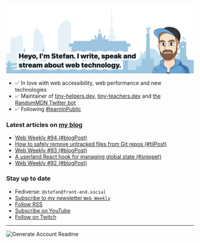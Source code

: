 <img alt="Heyo, I'm Stefan. I write and speak about web technology." src="https://raw.githubusercontent.com/stefanjudis/stefanjudis/main/screenshot.png">

- ✅ In love with web accessibility, web performance and new technologies
- ✅ Maintainer of [tiny-helpers.dev](https://tiny-helpers.dev), [tiny-teachers.dev](https://tiny-teachers.dev/) and [the RandomMDN Twitter bot](https://twitter.com/randomMDN)
- ✅ Following [#learnInPublic](https://www.stefanjudis.com/today-i-learned/)
### Latest articles on [my blog](https://www.stefanjudis.com)

<!-- BLOG-POST-LIST:START -->
- [Web Weekly #94 &lpar;#blogPost&rpar;](https://www.stefanjudis.com/blog/web-weekly-94/)
- [How to safely remove untracked files from Git repos &lpar;#tilPost&rpar;](https://www.stefanjudis.com/today-i-learned/how-to-safely-remove-untracked-files-from-git-repos/)
- [Web Weekly #93 &lpar;#blogPost&rpar;](https://www.stefanjudis.com/blog/web-weekly-93/)
- [A userland React hook for managing global state &lpar;#snippet&rpar;](https://www.stefanjudis.com/snippets/a-userland-react-hook-for-managing-global-state/)
- [Web Weekly #92 &lpar;#blogPost&rpar;](https://www.stefanjudis.com/blog/web-weekly-92/)
<!-- BLOG-POST-LIST:END -->

### Stay up to date

- Fediverse: `@stefan@front-end.social`
- [Subscribe to my newsletter `Web Weekly`](https://webweekly.email/)
- [Follow RSS](https://www.stefanjudis.com/feeds/)
- [Subscribe on YouTube](https://youtube.com/c/stefanjudis)
- [Follow on Twitch](https://www.twitch.tv/stefanjudis)

---

![Generate Account Readme](https://github.com/stefanjudis/stefanjudis/workflows/Generate%20Account%20Readme/badge.svg)
